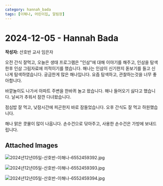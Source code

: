 ```yaml
---
category: hannah_bada
tags: [이해나, 어린이집, 알림장]
---
```


# 2024-12-05 - Hannah Bada

**작성자:** 산호반 교사 임은자  

오전 간식 잘먹고,  오늘은  생태 프로그램은 "인삼"에 대해 이야기를 해주고, 인삼을 탐색한후 인삼 그림자료에 끼적이기를 했습니다.  해나는 인삼이 신기한지 돋보기를 들고 신나게 탐색하였습니다. 궁금한게 많은 해나입니다.  요즘 탐색하고, 관찰하는것을 너무 좋아합니다.  

바깥놀이도 나가서 아파트 주변을 한바퀴 놀고 왔습니다. 해나 들어오기 싫다고 했습니다.  날씨가 추워서 잠깐 다녀왔습니다.  

점심밥 잘 먹고, 낮잠시간에 피곤한지 바로 잠들었습니다.  오후 간식도 잘 먹고 하원했습니다. 

해나 맑은 콧물이 많이 나옵니다.  손수건으로 닦아주고, 사용한 손수건은 가방에 보내드립니다.

## Attached Images
![2024년12년05일-산호반-이해나-6552459392.jpg](d:\Users\hannah\Downloads\kids\photo\2024년12년05일-산호반-이해나-6552459392.jpg)

![2024년12년05일-산호반-이해나-6552459393.jpg](d:\Users\hannah\Downloads\kids\photo\2024년12년05일-산호반-이해나-6552459393.jpg)

![2024년12년05일-산호반-이해나-6552459394.jpg](d:\Users\hannah\Downloads\kids\photo\2024년12년05일-산호반-이해나-6552459394.jpg)


